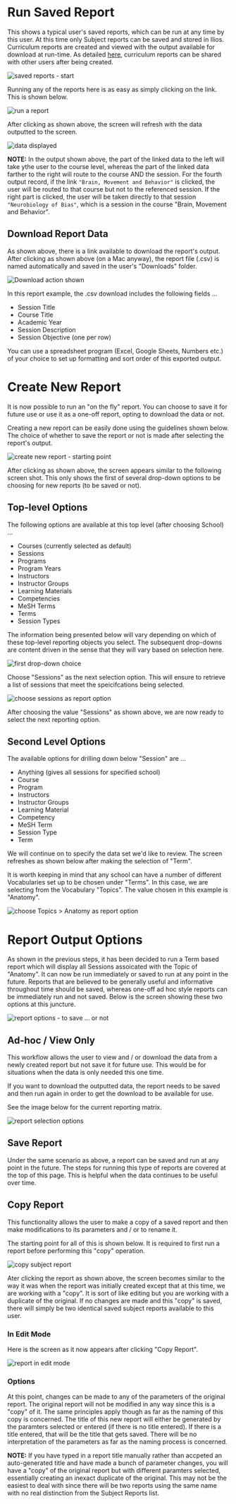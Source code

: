 # Run Saved Report

This shows a typical user's saved reports, which can be run at any time by this user. At this time only Subject reports can be saved and stored in Ilios. Curriculum reports are created and viewed with the output available for download at run-time. As detailed [here](https://iliosproject.gitbook.io/ilios-user-guide/reports/curriculum_reports), curriculum reports can be shared with other users after being created.

![saved reports - start](../images/reports/subject_reports/saved_reports_start.png)

Running any of the reports here is as easy as simply clicking on the link. This is shown below.

![run a report](../images/reports/run_selected_report.png)

After clicking as shown above, the screen will refresh with the data outputted to the screen. 

![data displayed](../images/reports/report_data_displayed.png)

**NOTE:** In the output shown above, the part of the linked data to the left will take ythe user to the course level, whereas the part of the linked data farther to the right will route to the course AND the session. For the fourth output record, if the link `"Brain, Movement and Behavior"` is clicked, the user will be routed to that course but not to the referenced session. If the right part is clicked, the user will be taken directly to that session `"Neurobiology of Bias"`, which is a session in the course "Brain, Movement and Behavior".

## Download Report Data

As shown above, there is a link available to download the report's output. After clicking as shown above (on a Mac anyway), the report file (.csv) is named automatically and saved in the user's "Downloads" folder.

![Download action shown](../images/reports/report_downloaded.png)

In this report example, the .csv download includes the following fields ...

* Session Title 
* Course Title 
* Academic Year
* Session Description
* Session Objective (one per row)

You can use a spreadsheet program (Excel, Google Sheets, Numbers etc.) of your choice to set up formatting and sort order of this exported output.

# Create New Report

It is now possible to run an "on the fly" report. You can choose to save it for future use or use it as a one-off report, opting to download the data or not.

Creating a new report can be easily done using the guidelines shown below. The choice of whether to save the report or not is made after selecting the report's output.

![create new report - starting point](../images/reports/create_new_report.png)

After clicking as shown above, the screen appears similar to the following screen shot. This only shows the first of several drop-down options to be choosing for new reports (to be saved or not).

## Top-level Options

The following options are available at this top level (after choosing School) ...

* Courses (currently selected as default)
* Sessions
* Programs
* Program Years
* Instructors
* Instructor Groups
* Learning Materials
* Competencies
* MeSH Terms
* Terms
* Session Types

The information being presented below will vary depending on which of these top-level reporting objects you select. The subsequent drop-downs are content driven in the sense that they will vary based on selection here.

![first drop-down choice](../images/reports/first_drop_down_choice.png)

Choose "Sessions" as the next selection option. This will ensure to retrieve a list of sessions that meet the speicifcations being selected.

![choose sessions as report option](../images/reports/sessions_chosen.png)

After choosing the value "Sessions" as shown above, we are now ready to select the next reporting option. 

## Second Level Options

The available options for drilling down below "Session" are ...

* Anything (gives all sessions for specified school)
* Course
* Program 
* Instructors
* Instructor Groups
* Learning Material
* Competency
* MeSH Term
* Session Type
* Term

We will continue on to specify the data set we'd like to review. The screen refreshes as shown below after making the selection of "Term".

It is worth keeping in mind that any school can have a number of different Vocabularies set up to be chosen under "Terms". In this case, we are selecting from the Vocabulary "Topics". The value chosen in this example is "Anatomy".

![choose Topics > Anatomy as report option](../images/reports/anatomy_chosen.png)

# Report Output Options

As shown in the previous steps, it has been decided to run a Term based report which will display all Sessions assoicated with the Topic of "Anatomy". It can now be run immediately or saved to run at any point in the future. Reports that are believed to be generally useful and informative throughout time should be saved, whereas one-off ad hoc style reports can be immediately run and not saved. Below is the screen showing these two options at this juncture. 

![report options - to save ... or not](../images/reports/to_save_or_not_to_save.png)

## Ad-hoc / View Only

This workflow allows the user to view and / or download the data from a newly created report but not save it for future use. This would be for situations when the data is only needed this one time.

If you want to download the outputted data, the report needs to be saved and then run again in order to get the download to be available for use.

See the image below for the current reporting matrix.

![report selection options](../images/reports/report_options.png)

## Save Report

Under the same scenario as above, a report can be saved and run at any point in the future. The steps for running this type of reports are covered at the top of this page. This is helpful when the data continues to be useful over time.

## Copy Report

This functionality allows the user to make a copy of a saved report and then make modifications to its parameters and / or to rename it.

The starting point for all of this is shown below. It is required to first run a report before performing this "copy" operation.

![copy subject report](../images/reports/subject_reports/copy_subject_report.png)

Ater clicking the report as shown above, the screen becomes similar to the way it was when the report was initially created except that at this time, we are working with a "copy". It is sort of like editing but you are working with a duplicate of the original. If no changes are made and this "copy" is saved, there will simply be two identical saved subject reports available to this user.

### In Edit Mode

Here is the screen as it now appears after clicking "Copy Report".

![report in edit mode](../images/reports/subject_reports/report_in_edit_mode.png)

### Options

At this point, changes can be made to any of the parameters of the original report. The original report will not be modified in any way since this is a "copy" of it. The same principles apply though as far as the naming of this copy is concerned. The title of this new report will either be generated by the paramters selected or entered (if there is no title entered). If there is a title entered, that will be the title that gets saved. There will be no interpretation of the parameters as far as the naming process is concerned. 

**NOTE:** If you have typed in a report title manually rather than accpeted an auto-generated title and have made a bunch of parameter changes, you will have a "copy" of the original report but with different paramters selected, essentially creating an inexact duplicate of the original. This may not be the easiest to deal with since there will be two reports using the same name with no real distinction from the Subject Reports list.
